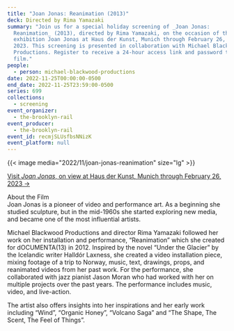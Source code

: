 ```yaml
---
title: "Joan Jonas: Reanimation (2013)"
deck: Directed by Rima Yamazaki
summary: "Join us for a special holiday screening of _Joan Jonas:
  Reanimation_ (2013), directed by Rima Yamazaki, on the occasion of the
  exhibition Joan Jonas at Haus der Kunst, Munich through February 26,
  2023. This screening is presented in collaboration with Michael Blackwood
  Productions. Register to receive a 24-hour access link and password to the
  film."
people:
  - person: michael-blackwood-productions
date: 2022-11-25T00:00:00-0500
end_date: 2022-11-25T23:59:00-0500
series: 699
collections:
  - screening
event_organizer:
  - the-brooklyn-rail
event_producer:
  - the-brooklyn-rail
event_id: recmjSLUsfbsNNizK
event_platform: null
---
```

{{< image media="2022/11/joan-jonas-reanimation" size="lg" >}}

[V﻿isit *Joan Jonas*, on view at Haus der Kunst, Munich through February 26, 2023 →](https://www.hausderkunst.de/en/exhibitions/joan-jonas)

About the Film\
Joan Jonas is a pioneer of video and performance art. As a beginning she studied sculpture, but in the mid-1960s she started exploring new media, and became one of the most influential artists.

Michael Blackwood Productions and director Rima Yamazaki followed her work on her installation and performance, “Reanimation” which she created for dOCUMENTA(13) in 2012. Inspired by the novel “Under the Glacier” by the Icelandic writer Halldór Laxness, she created a video installation piece, mixing footage of a trip to Norway, music, text, drawings, props, and reanimated videos from her past work. For the performance, she collaborated with jazz pianist Jason Moran who had worked with her on multiple projects over the past years. The performance includes music, video, and live-action. 

The artist also offers insights into her inspirations and her early work including “Wind”, “Organic Honey”, “Volcano Saga” and “The Shape, The Scent, The Feel of Things”.

[](https://www.hausderkunst.de/en/exhibitions/joan-jonas)